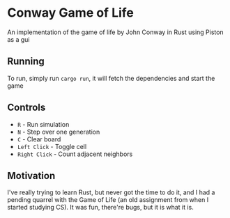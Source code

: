 # Conway Game of Life

An implementation of the game of life by John Conway in Rust using Piston as a gui

## Running

To run, simply run `cargo run`, it will fetch the dependencies and start the game 

## Controls

* `R` - Run simulation
* `N` - Step over one generation
* `C` - Clear board
* `Left Click` - Toggle cell
* `Right Click` - Count adjacent neighbors

## Motivation

I've really trying to learn Rust, but never got the time to do it, and I had a pending quarrel
with the Game of Life (an old assignment from when I started studying CS). It was fun, there're
bugs, but it is what it is.
